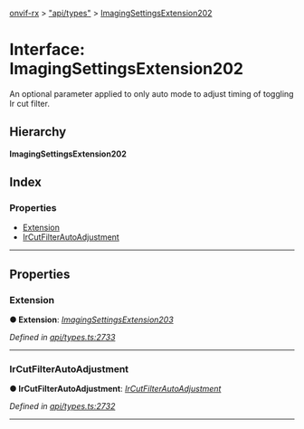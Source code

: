 [onvif-rx](../README.md) > ["api/types"](../modules/_api_types_.md) > [ImagingSettingsExtension202](../interfaces/_api_types_.imagingsettingsextension202.md)

# Interface: ImagingSettingsExtension202

An optional parameter applied to only auto mode to adjust timing of toggling Ir cut filter.

## Hierarchy

**ImagingSettingsExtension202**

## Index

### Properties

* [Extension](_api_types_.imagingsettingsextension202.md#extension)
* [IrCutFilterAutoAdjustment](_api_types_.imagingsettingsextension202.md#ircutfilterautoadjustment)

---

## Properties

<a id="extension"></a>

###  Extension

**● Extension**: *[ImagingSettingsExtension203](_api_types_.imagingsettingsextension203.md)*

*Defined in [api/types.ts:2733](https://github.com/patrickmichalina/onvif-rx/blob/d62cee9/src/api/types.ts#L2733)*

___
<a id="ircutfilterautoadjustment"></a>

###  IrCutFilterAutoAdjustment

**● IrCutFilterAutoAdjustment**: *[IrCutFilterAutoAdjustment](_api_types_.ircutfilterautoadjustment.md)*

*Defined in [api/types.ts:2732](https://github.com/patrickmichalina/onvif-rx/blob/d62cee9/src/api/types.ts#L2732)*

___

